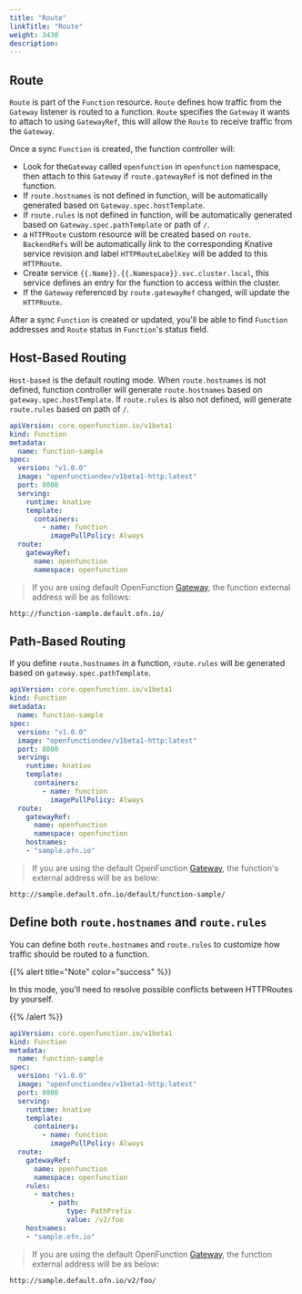 ```yaml
---
title: "Route"
linkTitle: "Route"
weight: 3430
description:
---
```


## Route
`Route` is part of the `Function` resource. `Route` defines how traffic from the `Gateway` listener is routed to a function.
`Route` specifies the `Gateway` it wants to attach to using `GatewayRef`, this will allow the `Route` to receive traffic from the `Gateway`.

Once a sync `Function` is created, the function controller will:
- Look for the`Gateway` called `openfunction` in `openfunction` namespace, then attach to this `Gateway` if `route.gatewayRef` is not defined in the function.
- If `route.hostnames` is not defined in function, will be automatically generated based on `Gateway.spec.hostTemplate`.
- If `route.rules` is not defined in function, will be automatically generated based on `Gateway.spec.pathTemplate` or path of `/`.
- a `HTTPRoute` custom resource will be created based on `route`. `BackendRefs` will be automatically link to the corresponding Knative service revision 
and label `HTTPRouteLabelKey` will be added to this `HTTPRoute`.
- Create service `{{.Name}}.{{.Namespace}}.svc.cluster.local`, this service defines an entry for the function to access within the cluster.
- If the `Gateway` referenced by `route.gatewayRef` changed, will update the `HTTPRoute`.

After a sync `Function` is created or updated, you'll be able to find `Function` addresses and `Route` status in `Function`'s status field.

## Host-Based Routing
`Host-based` is the default routing mode. When `route.hostnames` is not defined,
function controller will generate `route.hostnames` based on `gateway.spec.hostTemplate`. 
If `route.rules` is also not defined, will generate `route.rules` based on path of `/`.

```yaml
apiVersion: core.openfunction.io/v1beta1
kind: Function
metadata:
  name: function-sample
spec:
  version: "v1.0.0"
  image: "openfunctiondev/v1beta1-http:latest"
  port: 8080
  serving:
    runtime: knative
    template:
      containers:
        - name: function
          imagePullPolicy: Always
  route:
    gatewayRef:
      name: openfunction
      namespace: openfunction
```

> If you are using default OpenFunction [Gateway](https://openfunction.dev/docs/concepts/networking/gateway/#default-gateway), the function external address will be as follows:
```
http://function-sample.default.ofn.io/
```

## Path-Based Routing
If you define `route.hostnames` in a function, `route.rules` will be generated based on `gateway.spec.pathTemplate`.

```yaml
apiVersion: core.openfunction.io/v1beta1
kind: Function
metadata:
  name: function-sample
spec:
  version: "v1.0.0"
  image: "openfunctiondev/v1beta1-http:latest"
  port: 8080
  serving:
    runtime: knative
    template:
      containers:
        - name: function
          imagePullPolicy: Always
  route:
    gatewayRef:
      name: openfunction
      namespace: openfunction
    hostnames:
    - "sample.ofn.io"
```

> If you are using the default OpenFunction [Gateway](https://openfunction.dev/docs/concepts/networking/gateway/#default-gateway), the function's external address will be as below:
```
http://sample.default.ofn.io/default/function-sample/
```

## Define both `route.hostnames` and `route.rules`
You can define both `route.hostnames` and `route.rules` to customize how traffic should be routed to a function.

{{% alert title="Note" color="success" %}}

In this mode, you'll need to resolve possible conflicts between HTTPRoutes by yourself.

{{% /alert %}}
```yaml
apiVersion: core.openfunction.io/v1beta1
kind: Function
metadata:
  name: function-sample
spec:
  version: "v1.0.0"
  image: "openfunctiondev/v1beta1-http:latest"
  port: 8080
  serving:
    runtime: knative
    template:
      containers:
        - name: function
          imagePullPolicy: Always
  route:
    gatewayRef:
      name: openfunction
      namespace: openfunction
    rules:
      - matches:
          - path:
              type: PathPrefix
              value: /v2/foo
    hostnames:
    - "sample.ofn.io"
```

> If you are using the default OpenFunction [Gateway](https://openfunction.dev/docs/concepts/networking/gateway/#default-gateway), the function external address will be as below:
```
http://sample.default.ofn.io/v2/foo/
```
